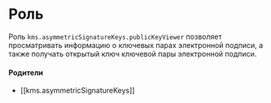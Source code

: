 # Роль

Роль `kms.asymmetricSignatureKeys.publicKeyViewer` позволяет просматривать информацию о ключевых парах электронной подписи, а также получать открытый ключ ключевой пары электронной подписи.


#### Родители

- [[kms.asymmetricSignatureKeys]]
